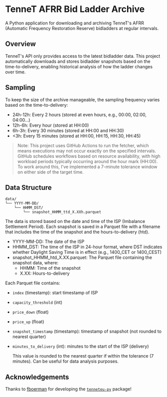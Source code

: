 # TenneT AFRR Bid Ladder Archive

A Python application for downloading and archiving TenneT's AFRR (Automatic Frequency Restoration Reserve) bidladders at regular intervals.

## Overview

TenneT's API only provides access to the latest bidladder data. This project automatically downloads and stores bidladder snapshots based on the time-to-delivery, enabling historical analysis of how the ladder changes over time.

## Sampling
To keep the size of the archive manageable, the sampling frequency varies based on the time-to-delivery:

- 24h-12h: Every 2 hours (stored at even hours, e.g., 00:00, 02:00, 04:00...)
- 12h-6h: Every hour (stored at HH:00)
- 6h-3h: Every 30 minutes (stored at HH:00 and HH:30)
- <3h: Every 15 minutes (stored at HH:00, HH:15, HH:30, HH:45)

> Note: This project uses GitHub Actions to run the fetcher, which means executions may not occur exactly on the specified intervals. GitHub schedules workflows based on resource availability, with high workload periods typically occurring around the hour mark (HH:00). To work around this, I've implemented a 7-minute tolerance window on either side of the target time.

## Data Structure
```
data/
└── YYYY-MM-DD/
    └── HHMM_DST/
        └── snapshot_HHMM_ttd_X.XXh.parquet
```

The data is stored based on the date and time of the ISP (Imbalance Settlement Period). Each snapshot is saved in a Parquet file with a filename that includes the time of the snapshot and the hours-to-delivery (htd).

- YYYY-MM-DD: The date of the ISP
- HHMM_DST: The time of the ISP in 24-hour format, where DST indicates whether Daylight Saving Time is in effect (e.g., 1400_CET or 1400_CEST)
- snapshot_HHMM_htd_X.XX.parquet: The Parquet file containing the snapshot data, where:
    - HHMM: Time of the snapshot
    - X.XX: Hours-to-delivery

Each Parquet file contains:

- `index` (timestamp): start timestamp of ISP
- `capacity_threshold` (int)
- `price_down` (float)
- `price_up` (float)
- `snapshot_timestamp` (timestamp): timestamp of snapshot (not rounded to nearest quarter)
- `minutes_to_delivery` (int): minutes to the start of the ISP (delivery)

    This value is rounded to the nearest quarter if within the tolerance (7 minutes). Can be useful for data analysis purposes.

## Acknowledgements

Thanks to [fboerman](https://github.com/fboerman) for developing the [`tenneteu-py`](https://github.com/fboerman/TenneTeu-py) package!
